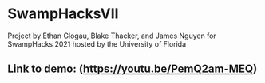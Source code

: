 # SwampHacksVII
Project by Ethan Glogau, Blake Thacker, and James Nguyen for SwampHacks 2021 hosted by the University of Florida


## Link to demo: (https://youtu.be/PemQ2am-MEQ)
